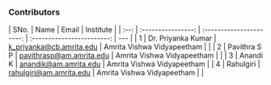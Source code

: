 ### Contributors

| SNo. |        Name        |          Email           |         Institute          |
| :--: | :----------------: | :----------------------: | :------------------------: | --- |
|  1   | Dr. Priyanka Kumar | k_priyanka@cb.amrita.edu | Amrita Vishwa Vidyapeetham |     |
|  2   |    Pavithra S P    | pavithrasp@am.amrita.edu | Amrita Vishwa Vidyapeetham |     |
|  3   |      Anandi K      |  anandik@am.amrita.edu   | Amrita Vishwa Vidyapeetham |
|  4   |     Rahulgiri      | rahulgiri@am.amrita.edu  | Amrita Vishwa Vidyapeetham |     |
